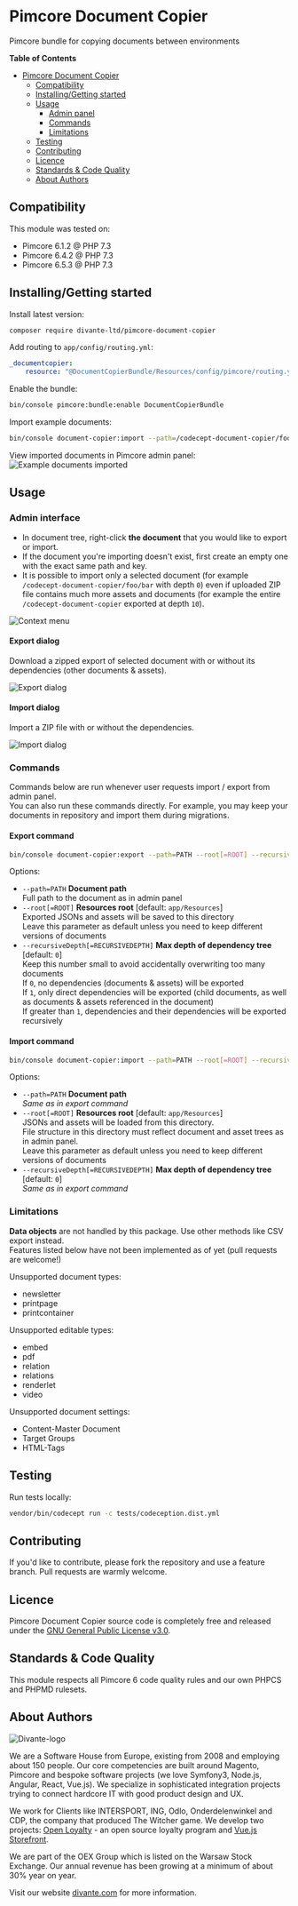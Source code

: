 # Pimcore Document Copier

Pimcore bundle for copying documents between environments

**Table of Contents**
- [Pimcore Document Copier](#pimcore-document-copier)
	- [Compatibility](#compatibility)
	- [Installing/Getting started](#installinggetting-started)
	- [Usage](#usage)
	    - [Admin panel](#admin-interface)
	    - [Commands](#commands)
	    - [Limitations](#limitations)
	- [Testing](#testing)
	- [Contributing](#contributing)
	- [Licence](#licence)
	- [Standards & Code Quality](#standards--code-quality)
	- [About Authors](#about-authors)

## Compatibility

This module was tested on:
* Pimcore 6.1.2 @ PHP 7.3
* Pimcore 6.4.2 @ PHP 7.3
* Pimcore 6.5.3 @ PHP 7.3

## Installing/Getting started

Install latest version:
```bash
composer require divante-ltd/pimcore-document-copier
```

Add routing to `app/config/routing.yml`:
```yaml
_documentcopier:
    resource: "@DocumentCopierBundle/Resources/config/pimcore/routing.yml"
```

Enable the bundle:
```bash
bin/console pimcore:bundle:enable DocumentCopierBundle
```

Import example documents:
```bash
bin/console document-copier:import --path=/codecept-document-copier/foo/bar --root=vendor/divante/pimcore-document-copier/app/Resources/test_root --recursiveDepth=2
```

View imported documents in Pimcore admin panel:\
![Example documents imported](docs/example-documents-imported.png "Example documents imported")


## Usage

### Admin interface

* In document tree, right-click **the document** that you would like to export or import.
* If the document you're importing doesn't exist, first create an empty one with the exact same path and key.
* It is possible to import only a selected document (for example `/codecept-document-copier/foo/bar` with depth `0`) 
even if uploaded ZIP file contains much more assets and documents (for example the entire `/codecept-document-copier` 
exported at depth `10`).

![Context menu](docs/context-menu.png "Context menu")

#### Export dialog

Download a zipped export of selected document with or without its dependencies (other documents & assets).

![Export dialog](docs/export-dialog.png "Export dialog")

#### Import dialog

Import a ZIP file with or without the dependencies.

![Import dialog](docs/import-dialog.png "Import dialog")

### Commands

Commands below are run whenever user requests import / export from admin panel.\
You can also run these commands directly. For example, you may keep your documents in repository and import them during migrations.

#### Export command

```bash
bin/console document-copier:export --path=PATH --root[=ROOT] --recursiveDepth[=RECURSIVEDEPTH]
```
Options:
*  `--path=PATH` **Document path** \
Full path to the document as in admin panel
*  `--root[=ROOT]` **Resources root** [default: `app/Resources`] \
Exported JSONs and assets will be saved to this directory \
Leave this parameter as default unless you need to keep different versions of documents
*  `--recursiveDepth[=RECURSIVEDEPTH]` **Max depth of dependency tree** [default: `0`] \
Keep this number small to avoid accidentally overwriting too many documents \
If `0`, no dependencies (documents & assets) will be exported \
If `1`, only direct dependencies will be exported (child documents, as well as documents & assets referenced in the document) \
If greater than `1`, dependencies and their dependencies will be exported recursively


#### Import command

```bash
bin/console document-copier:import --path=PATH --root[=ROOT] --recursiveDepth[=RECURSIVEDEPTH]
```

Options:
*  `--path=PATH` **Document path** \
*Same as in export command*
*  `--root[=ROOT]` **Resources root** [default: `app/Resources`] \
JSONs and assets will be loaded from this directory. \
File structure in this directory must reflect document and asset trees as in admin panel. \
Leave this parameter as default unless you need to keep different versions of documents
*  `--recursiveDepth[=RECURSIVEDEPTH]` **Max depth of dependency tree** [default: `0`] \
*Same as in export command*


### Limitations

**Data objects** are not handled by this package. Use other methods like CSV export instead.\
Features listed below have not been implemented as of yet (pull requests are welcome!)

Unsupported document types:
* newsletter
* printpage
* printcontainer

Unsupported editable types:
* embed
* pdf
* relation
* relations
* renderlet
* video

Unsupported document settings:
* Content-Master Document
* Target Groups
* HTML-Tags

## Testing

Run tests locally:
```bash
vendor/bin/codecept run -c tests/codeception.dist.yml
```

## Contributing
If you'd like to contribute, please fork the repository and use a feature branch. Pull requests are warmly welcome.

## Licence 
Pimcore Document Copier source code is completely free and released under the 
[GNU General Public License v3.0]({repository_url}/blob/master/LICENSE).

## Standards & Code Quality
This module respects all Pimcore 6 code quality rules and our own PHPCS and PHPMD rulesets.

## About Authors

![Divante-logo](http://divante.com/logo-HG.png "Divante")

We are a Software House from Europe, existing from 2008 and employing about 150 people. Our core competencies are built 
around Magento, Pimcore and bespoke software projects (we love Symfony3, Node.js, Angular, React, Vue.js). 
We specialize in sophisticated integration projects trying to connect hardcore IT with good product design and UX.

We work for Clients like INTERSPORT, ING, Odlo, Onderdelenwinkel and CDP, the company that produced The Witcher game. 
We develop two projects: [Open Loyalty](http://www.openloyalty.io/ "Open Loyalty") - an open source loyalty program 
and [Vue.js Storefront](https://github.com/DivanteLtd/vue-storefront "Vue.js Storefront").

We are part of the OEX Group which is listed on the Warsaw Stock Exchange. Our annual revenue has been growing at a 
minimum of about 30% year on year.

Visit our website [divante.com](https://divante.com/ "divante.com") for more information.
